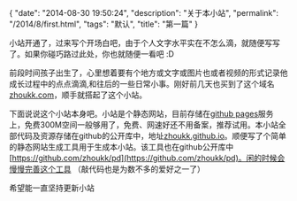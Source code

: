 {
  "date": "2014-08-30 19:50:24",
  "description": "关于本小站",
  "permalink": "/2014/8/first.html",
  "tags": "默认",
  "title": "第一篇"
}

小站开通了，过来写个开场白吧，由于个人文字水平实在不怎么滴，就随便写写了。如果你碰巧路过此处，你也就随便一看吧 :D

前段时间孩子出生了，心里想着要有个地方或文字或图片也或者视频的形式记录他成长过程中的点点滴滴,和往后的一些日常小事。刚好前几天也买到了这个域名[zhoukk.com](http://zhoukk.com)，顺手就搭起了这个小站。

下面说说这个小站本身吧。小站是个静态网站，目前存储在[github pages](https://pages.github.com/)服务上，免费300M空间一般够用了，免费、网速好还不用备案，推荐试用。本小站全部代码及资源存储在github的公开库中，地址[zhoukk.github.io](https://github.com/zhoukk/zhoukk.github.io)。顺便写了个简单的静态网站生成工具用于生成本小站。该工具也在github公开库中[https://github.com/zhoukk/pd](https://github.com/zhoukk/pd)。闲的时候会慢慢完善这个工具 （敲代码也是为数不多的爱好之一了）

希望能一直坚持更新小站
